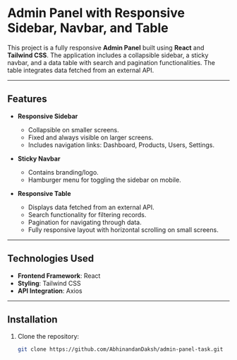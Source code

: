 # Admin Panel with Responsive Sidebar, Navbar, and Table

This project is a fully responsive **Admin Panel** built using **React** and **Tailwind CSS**. The application includes a collapsible sidebar, a sticky navbar, and a data table with search and pagination functionalities. The table integrates data fetched from an external API.

---

## Features

- **Responsive Sidebar**  
  - Collapsible on smaller screens.
  - Fixed and always visible on larger screens.
  - Includes navigation links: Dashboard, Products, Users, Settings.

- **Sticky Navbar**  
  - Contains branding/logo.
  - Hamburger menu for toggling the sidebar on mobile.

- **Responsive Table**  
  - Displays data fetched from an external API.
  - Search functionality for filtering records.
  - Pagination for navigating through data.
  - Fully responsive layout with horizontal scrolling on small screens.

---

## Technologies Used

- **Frontend Framework**: React  
- **Styling**: Tailwind CSS  
- **API Integration**: Axios  

---

## Installation

1. Clone the repository:
   ```bash
   git clone https://github.com/AbhinandanDaksh/admin-panel-task.git

